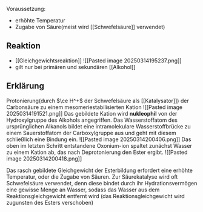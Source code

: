Voraussetzung:
- erhöhte Temperatur
- Zugabe von Säure(meist wird [[Schwefelsäure]] verwendet)
## Reaktion
- [[Gleichgewichtsreaktion]]
![[Pasted image 20250314195237.png]]
- gilt nur bei primären und sekundären [[Alkohol]]
## Erklärung
Protonierung(durch $\ce H^+$ der Schwefelsäure als [[Katalysator]]) der Carbonsäure zu einem mesomeriestabilisierten Kation
![[Pasted image 20250314191521.png]]
Das gebildete Kation wird **nukleophil** von  der Hydroxylgruppe des Alkohols angegriffen. Das Wasserstoffatom des ursprünglichen Alkanols bildet eine intramolekulare Wasserstoffbrücke zu einem Sauerstoffatom der Carboxylgruppe aus und geht mit diesem schließlich eine Bindung ein.
![[Pasted image 20250314200406.png]]
Das oben im letzten Schritt entstandene Oxonium-ion spaltet zunächst Wasser zu einem Kation ab, das nach Deprotonierung den Ester ergibt. 
![[Pasted image 20250314200418.png]]

Das rasch gebildete Gleichgewicht der Esterbildung erfordert eine erhöhte Temperatur, oder die Zugabe von Säuren. Zur Säurekatalyse wird oft Schwefelsäure verwendet, denn diese bindet durch ihr Hydrationsvermögen eine gewisse Menge an Wasser, sodass das Wasser aus dem Reaktionsgleichgewicht entfernt wird (das Reaktionsgleichgewicht wird zugunsten des Esters verschoben)
